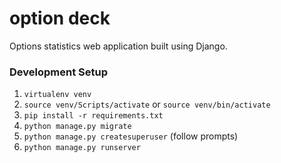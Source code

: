 # option deck

Options statistics web application built using Django.

### Development Setup

1. `virtualenv venv`
1. `source venv/Scripts/activate` or `source venv/bin/activate`
1. `pip install -r requirements.txt`
1. `python manage.py migrate`
1. `python manage.py createsuperuser` (follow prompts)
1. `python manage.py runserver`
